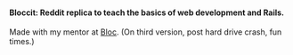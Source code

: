 #### Bloccit: Reddit replica to teach the basics of web development and Rails.

Made with my mentor at [Bloc](http://bloc.io).
(On third version, post hard drive crash, fun times.)
